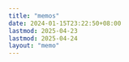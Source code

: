 ```yaml
---
title: "memos"
date: 2024-01-15T23:22:50+08:00
lastmod: 2025-04-23
lastmod: 2025-04-24
layout: "memo"
---
```

